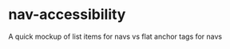 nav-accessibility
=================

A quick mockup of list items for navs vs flat anchor tags for navs
